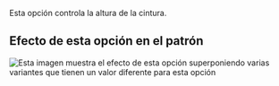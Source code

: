 Esta opción controla la altura de la cintura.

## Efecto de esta opción en el patrón

![Esta imagen muestra el efecto de esta opción superponiendo varias variantes que tienen un valor diferente para esta opción](ursula_rise_sample.svg "Efecto de esta opción en el patrón")
